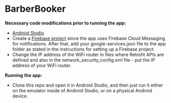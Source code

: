 <h1>BarberBooker</h1>

<b>Necessary code modifications prior to running the app:</b>
<ul>
  <li><a href="https://developer.android.com/studio?gad_source=1&gclid=Cj0KCQjwzva1BhD3ARIsADQuPnVLDl7pvuZJGha9hwxGW4PFWbt7xTapJh_SwvthThDybV_IxZaGPHwaAq78EALw_wcB&gclsrc=aw.ds">Android Studio</a></li>
  <li>Create a <a href="https://console.firebase.google.com/">Firebase project</a> since the app uses Firebase Cloud Messaging for notifications. After that, add your google-services.json file to the app folder as stated in the instructions for setting up a Firebase project.</li>
  <li>Change the IP address of the WiFi router in files where Retrofit APIs are defined and also in the network_security_config.xml file - put the IP address of your WiFi router.</li>
</ul>


<b>Running the app:</b>
  <ul>
    <li>Clone this repo and open it in Android Studio, and then just run it either on the emulator inside of Android Studio, or on a physical Android device.</li>
  </ul>
